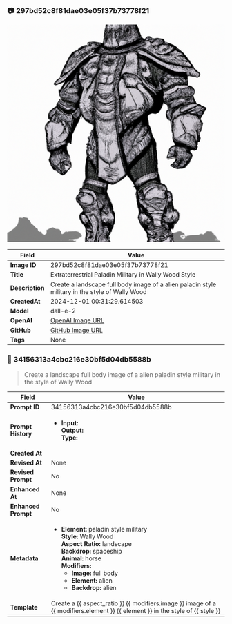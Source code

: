 

### 📷 297bd52c8f81dae03e05f37b73778f21 


![data.id](./297bd52c8f81dae03e05f37b73778f21.jpg)


| Field          | Value                                                                                                                     |
|----------------|---------------------------------------------------------------------------------------------------------------------------|
| **Image ID**             | 297bd52c8f81dae03e05f37b73778f21                                                                                                             |
| **Title**           | Extraterrestrial Paladin Military in Wally Wood Style                                                                                                       |
| **Description**           | Create a landscape full body image of a alien paladin style military in the style of Wally Wood                                                                                                       |
| **CreatedAt**        | 2024-12-01 00:31:29.614503                                                                                                        |
| **Model**        | dall-e-2                                                                                                        |
| **OpenAI**         | [OpenAI Image URL](https://oaidalleapiprodscus.blob.core.windows.net/private/org-TZj0gKpq3CiXdXNznVOkBYav/user-t5KW5S6yYiCS0u4yDWasqnEP/img-yCKx34EKys6DZz9bzuY5wp6H.png?st=2024-11-30T23%3A31%3A23Z&se=2024-12-01T01%3A31%3A23Z&sp=r&sv=2024-08-04&sr=b&rscd=inline&rsct=image/png&skoid=d505667d-d6c1-4a0a-bac7-5c84a87759f8&sktid=a48cca56-e6da-484e-a814-9c849652bcb3&skt=2024-11-30T04%3A13%3A32Z&ske=2024-12-01T04%3A13%3A32Z&sks=b&skv=2024-08-04&sig=OfLZMv1s3ebVf6ieUlgdssy71R/WdMHFfvkWqd9QFbQ%3D)                                                                                |
| **GitHub**         | [GitHub Image URL](https://github.com/Caneta-Silva/cyber-tomorrow/blob/main/images/297bd52c8f81dae03e05f37b73778f21/297bd52c8f81dae03e05f37b73778f21.jpg?raw=true)                                                                                |
| **Tags**       | None                                                                                                                   |

### 📜 34156313a4cbc216e30bf5d04db5588b

> Create a landscape full body image of a alien paladin style military in the style of Wally Wood

| Field          | Value                                                                                                                                                                      |
|----------------|----------------------------------------------------------------------------------------------------------------------------------------------------------------------------|
| **Prompt ID**  | 34156313a4cbc216e30bf5d04db5588b                                                                                                                                                            |
| **Prompt History** | <ul><li>**Input:**  <br> **Output:**  <br> **Type:** </li></ul> |
| **Created At** |                                                                                                                                                    |
| **Revised At** | None                                                                                                                                                   |
| **Revised Prompt** | No                                                                                                                                                                      |
| **Enhanced At** | None                                                                                                                                                  |
| **Enhanced Prompt** | No                                                                                                                                                                    |
| **Metadata**   | <ul><li>**Element:** paladin style military <br> **Style:** Wally Wood <br> **Aspect Ratio:** landscape <br> **Backdrop:** spaceship <br> **Animal:** horse <br> **Modifiers:**<ul><li>**Image:** full body</li><li>**Element:** alien</li><li>**Backdrop:** alien</li></ul></li></ul> |
| **Template**   | Create a {{ aspect_ratio }} {{ modifiers.image }} image of a {{ modifiers.element }} {{ element }} in the style of {{ style }}                                                                                                                                           |


